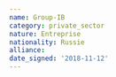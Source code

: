 ```yaml
---
name: Group-IB
category: private_sector
nature: Entreprise
nationality: Russie
alliance: 
date_signed: '2018-11-12'
---
```

    